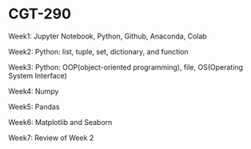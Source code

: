 # CGT-290

Week1: Jupyter Notebook, Python, Github, Anaconda, Colab <br />

Week2: Python: list, tuple, set, dictionary, and function <br />

Week3: Python: OOP(object-oriented programming), file, OS(Operating System Interface) <br />

Week4: Numpy <br />

Week5: Pandas <br />

Week6: Matplotlib and Seaborn <br />

Week7: Review of Week 2 <br />
